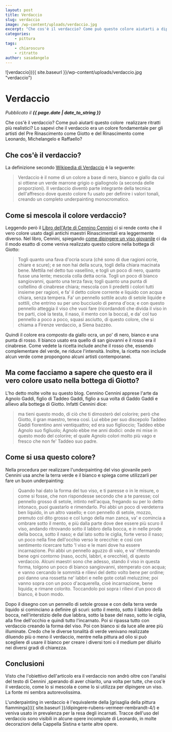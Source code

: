 ```yaml
---
layout: post
title: Verdaccio
slug: verdaccio
image: /wp-content/uploads/verdaccio.jpg
excerpt: "Che cos'è il verdaccio? Come può questo colore aiutarti a dipingere ritratti migliori? Leggi quest'articoli scoprirai che cos'è il verdaccio e come usarlo."
categories:
    - pittura
tags:
    - chiaroscuro
    - ritratto
author: sasadangelo
---
```


![verdaccio]({{ site.baseurl }}/wp-content/uploads/verdaccio.jpg "verdaccio")

# Verdaccio
_Pubblicato il **{{ page.date | date_to_string }}**_

Che cos'è il verdaccio? Come può aiutarti questo colore  realizzare ritratti più realistici? Lo sapevi che il verdaccio era un colore fondamentale per gli artisti del Pre Rinascimento come Giotto e del Rinascimento come Leonardo, Michelangelo e Raffaello?

## Che cos'è il verdaccio?

La definizione secondo [Wikipedia di Verdaccio](https://en.wikipedia.org/wiki/Verdaccio) è la seguente:

> Verdaccio è il nome di un colore a base di nero, bianco e giallo da cui si ottiene un verde marrone grigio o giallognolo (a seconda delle proporzioni). Il verdaccio diventò parte integrante della tecnica dell'affresco dove questo colore fu usato per definire i valori tonali, creando un completo underpainting monocromatico.

## Come si mescola il colore verdaccio?

Leggendo però il [Libro dell'Arte di Cennino Cennini](http://www.ilpalio.siena.it/5/Personaggi/CenninoCennini) ci si rende conto che il vero colore usato dagli antichi maestri Rinascimentali era leggermente diverso. Nel libro, Cennini, spiegando [come dipingere un viso giovanile](http://www.ilpalio.siena.it/Personaggi/CenninoCennini/LeggiCapitolo.aspx?cap=67) ci da il modo esatto di come veniva realizzato questo colore nella bottega di Giotto:

> Togli quanto una fava d'ocria scura (ché sono di due ragioni ocrie, chiare e scure); e se non hai della scura, togli della chiara macinata bene. Mettila nel detto tuo vasellino, e togli un poco di nero, quanto fusse una lente; mescola colla detta ocria. Togli un poco di bianco sangiovanni, quanto una terza fava; togli quanto una punta di coltellino di cinabrese chiara; mescola con li predetti i colori tutti insieme per ragioni, e fa' il detto colore corrente e liquido con acqua chiara, senza tempera. Fa' un pennello sottile acuto di setole liquide e sottili, che entrino su per uno bucciuolo di penna d'oca; e con questo pennello atteggia il viso che vuoi fare (ricordandoti che divida il viso in tre parti, cioè la testa, il naso, il mento con la bocca), e da' col tuo pennello a poco a poco, squasi asciutto, di questo colore, che si chiama a Firenze verdaccio, a Siena bazzèo.

Quindi il colore era composto da giallo ocra, un po' di nero, bianco e una punta di rosso. Il bianco usato era quello di san giovanni e il rosso era il cinabrese. Come vedete la ricetta include anche il rosso che, essendo complementare del verde, ne riduce l'intensità. Inoltre, la ricetta non include alcun verde come propongono alcuni artisti contemporanei.

## Ma come facciamo a sapere che questo era il vero colore usato nella bottega di Giotto?

L'ho detto molte volte su questo blog. Cennino Cennini apprese l'arte da Agnolo Gaddi, figlio di Taddeo Gaddi, figlio a sua volta di Gaddo Gaddi e allievo alla bottega di Giotto. Infatti Cennini dice:

> ma tieni questo modo, di ciò che ti dimosterò del colorire; però che Giotto, il gran maestro, tenea così. Lui ebbe per suo discepolo Taddeo Gaddi fiorentino anni ventiquattro; ed era suo figlioccio; Taddeo ebbe Agnolo suo figliuolo; Agnolo ebbe me anni dodici: onde mi mise in questo modo del colorire; el quale Agnolo colorì molto più vago e fresco che non fe' Taddeo suo padre.

## Come si usa questo colore?

Nella procedura per realizzare l'underpainting del viso giovanile però Cennini usa anche la terra verde e il bianco e spiega come utilizzarli per fare un buon underpainting:

> Quando hai dato la forma del tuo viso, e ti paresse o in le misure, o come si fosse, che non rispondesse secondo che a te paresse; col pennello grosso di setole, intinto nell'acqua, fregando su per lo detto intonaco, puoi guastarlo e rimendarlo. Poi abbi un poco di verdeterra ben liquido, in un altro vasello; e con pennello di setole, mozzo, premuto col dito grosso e col lungo della man zanca, va' e comincia a ombrare sotto il mento, e più dalla parte dove dee essere più scuro il viso, andando ritrovando sotto il labbro della bocca, e in nelle prode della bocca, sotto il naso; e dal lato sotto le ciglia, forte verso il naso; un poco nella fine dell'occhio verso le orecchie: e così con sentimento ricercare tutto 'l viso e le mani dove ha essere incarnazione. Poi abbi un pennello aguzzo di vaio, e va' rifermando bene ogni contorno (naso, occhi, labbri, e orecchie), di questo verdaccio. Alcuni maestri sono che adesso, stando il viso in questa forma, tolgono un poco di bianco sangiovanni, stemperato con acqua; e vanno cercando le sommità e rilievi del detto volto bene per ordine; poi danno una rossetta ne' labbri e nelle gote cotali meluzzine; poi vanno sopra con un poco d'acquerella, cioè incarnazione, bene liquida; e rimane colorito. Toccandolo poi sopra i rilievi d'un poco di bianco, è buon modo.

Dopo il disegno con un pennello di setole grosse e con della terra verde liquido si cominciano a definire gli scuri: sotto il mento, sotto il labbro della bocca, nell'interstizio delle due labbra, sotto la base del naso, sotto le ciglia, alla fine dell'occhio e quindi tutto l'incarnato. Poi si ripassa tutto con verdaccio creando la forma del viso. Poi con bianco si da luce alle aree più illuminate. Credo che le diverse tonalità di verde venivano realizzate diluendo più o meno il verdaccio, mentre nella pittura ad olio si può scegliere di usare il bianco per creare i diversi toni o il medium per diluirlo nei diversi gradi di chiarezza.

## Conclusioni

Visto che l'obiettivo dell'articolo era il verdaccio non andrò oltre con l'analisi del testo di Cennini ,sperando di aver chiarito, una volta per tutte, che cos'è il verdaccio, come lo si mescola e come lo si utilizza per dipingere un viso. La fonte mi sembra autorevolissima.

L'underpainting in verdaccio è l'equivalente della [grisaglia della pittura fiamminga]({{ site.baseurl }}/dipingere-rubens-vermeer-rembrandt-4/) e veniva usato in prevalenza per la resa degli incarnati. Tracce dell'uso del verdaccio sono visibili in alcune opere incompiute di Leonardo, in molte decorazioni della Cappella Sistina e tante altre opere.

